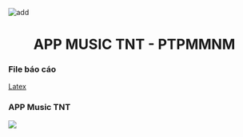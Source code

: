 ![add](https://github.com/duythuan281002/MusicAppTNT/assets/113931871/70e345c9-0181-4066-be3c-9bac8c592815)<h1 align="center">APP MUSIC TNT - PTPMMNM</h1>
<h3 align="left">File báo cáo</h3>
<a align="left" href="https://github.com/duythuan281002/MusicAppTNT/blob/master/main.pdf">Latex</a>
<h3 align="left">APP Music TNT</h3>
<img src="![add](https://github.com/duythuan281002/MusicAppTNT/assets/113931871/ff04a53c-a063-43fd-ae3e-4e33c3b89467)
">

